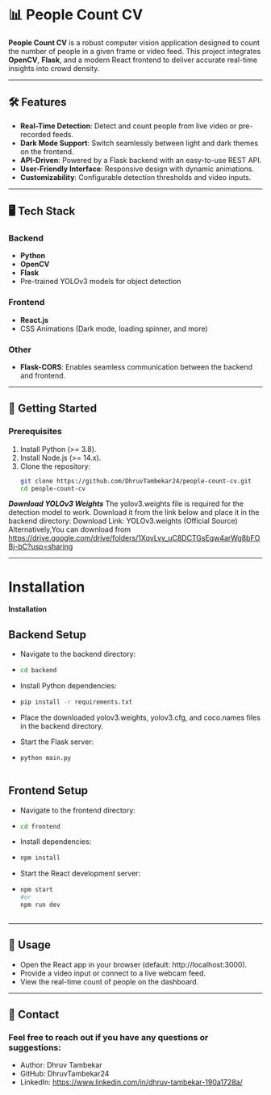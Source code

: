 # 📊 People Count CV  

**People Count CV** is a robust computer vision application designed to count the number of people in a given frame or video feed. This project integrates **OpenCV**, **Flask**, and a modern React frontend to deliver accurate real-time insights into crowd density.  

---

## 🛠️ Features  
- **Real-Time Detection**: Detect and count people from live video or pre-recorded feeds.  
- **Dark Mode Support**: Switch seamlessly between light and dark themes on the frontend.  
- **API-Driven**: Powered by a Flask backend with an easy-to-use REST API.  
- **User-Friendly Interface**: Responsive design with dynamic animations.  
- **Customizability**: Configurable detection thresholds and video inputs.  

---

## 🖥️ Tech Stack  

### Backend  
- **Python**  
- **OpenCV**  
- **Flask**  
- Pre-trained YOLOv3 models for object detection  

### Frontend  
- **React.js**  
- CSS Animations (Dark mode, loading spinner, and more)  

### Other  
- **Flask-CORS**: Enables seamless communication between the backend and frontend.  

---

## 🚀 Getting Started  

### Prerequisites  
1. Install Python (>= 3.8).  
2. Install Node.js (>= 14.x).  
3. Clone the repository:  
   ```bash
   git clone https://github.com/DhruvTambekar24/people-count-cv.git
   cd people-count-cv

   
***Download YOLOv3 Weights***
The yolov3.weights file is required for the detection model to work. Download it from the link below and place it in the backend directory:
Download Link: YOLOv3.weights (Official Source)
Alternatively,You can download from https://drive.google.com/drive/folders/1XqvLvv_uC8DCTGsEgw4arWg8bFOBj-bC?usp=sharing

---
# Installation
**Installation**

## Backend Setup
 - Navigate to the backend directory:
 -  ```bash
    cd backend
 - Install Python dependencies:
 -  ```bash
    pip install -r requirements.txt
 - Place the downloaded yolov3.weights, yolov3.cfg, and coco.names files in the backend directory.

 - Start the Flask server:
 -  ```bash
    python main.py
  
## Frontend Setup
- Navigate to the frontend directory:
-  ```bash
   cd frontend
- Install dependencies:
-  ```bash
   npm install
- Start the React development server:
-  ```bash
   npm start
   #or
   npm run dev
 
 ---
 
## 🎥 Usage
 - Open the React app in your browser (default: http://localhost:3000).
 - Provide a video input or connect to a live webcam feed.
 - View the real-time count of people on the dashboard.

---

## 📧 Contact

### Feel free to reach out if you have any questions or suggestions:
 - Author: Dhruv Tambekar
 - GitHub: DhruvTambekar24
 - LinkedIn: https://www.linkedin.com/in/dhruv-tambekar-190a1728a/

